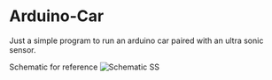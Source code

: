 # Arduino-Car
Just a simple program to run an arduino car paired with an ultra sonic sensor.

Schematic for reference 
![Schematic SS](https://github.com/Ammar-Aburuman/Arduino-Car/assets/159808244/0a161348-fd98-4232-a692-8289353f1bd2)
